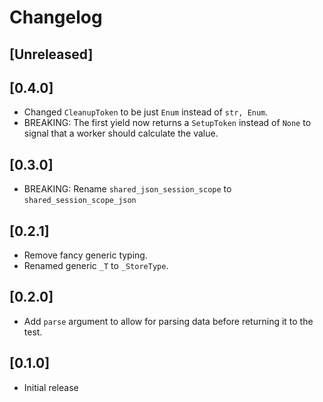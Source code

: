 # Changelog

## [Unreleased]

## [0.4.0]
- Changed `CleanupToken` to be just `Enum` instead of `str, Enum`.
- BREAKING: The first yield now returns a `SetupToken` instead of `None` to signal that a worker should calculate the value.

## [0.3.0]
- BREAKING: Rename `shared_json_session_scope` to `shared_session_scope_json`

## [0.2.1]
- Remove fancy generic typing.
- Renamed generic `_T` to `_StoreType`.

## [0.2.0]

- Add `parse` argument to allow for parsing data before returning it to the test.

## [0.1.0]
- Initial release
